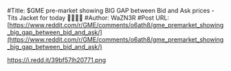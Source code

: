 #Title: $GME pre-market showing BIG GAP between Bid and Ask prices - Tits Jacket for today 🚀🚀🚀🚀
#Author: WaZN3R
#Post URL: [https://www.reddit.com/r/GME/comments/o6ath8/gme_premarket_showing_big_gap_between_bid_and_ask/](https://www.reddit.com/r/GME/comments/o6ath8/gme_premarket_showing_big_gap_between_bid_and_ask/)


https://i.redd.it/39bf57lh20771.png